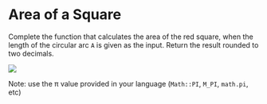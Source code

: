 # Area of a Square

Complete the function that calculates the area of the red square, when the length of the circular arc ```A``` is given
as the input. Return the result rounded to two decimals.

<img src="https://user-images.githubusercontent.com/69739890/118408122-a27e8300-b649-11eb-97cb-e04b4519362c.png"/>

Note: use the π value provided in your language (```Math::PI```, ```M_PI```, ```math.pi```, etc)